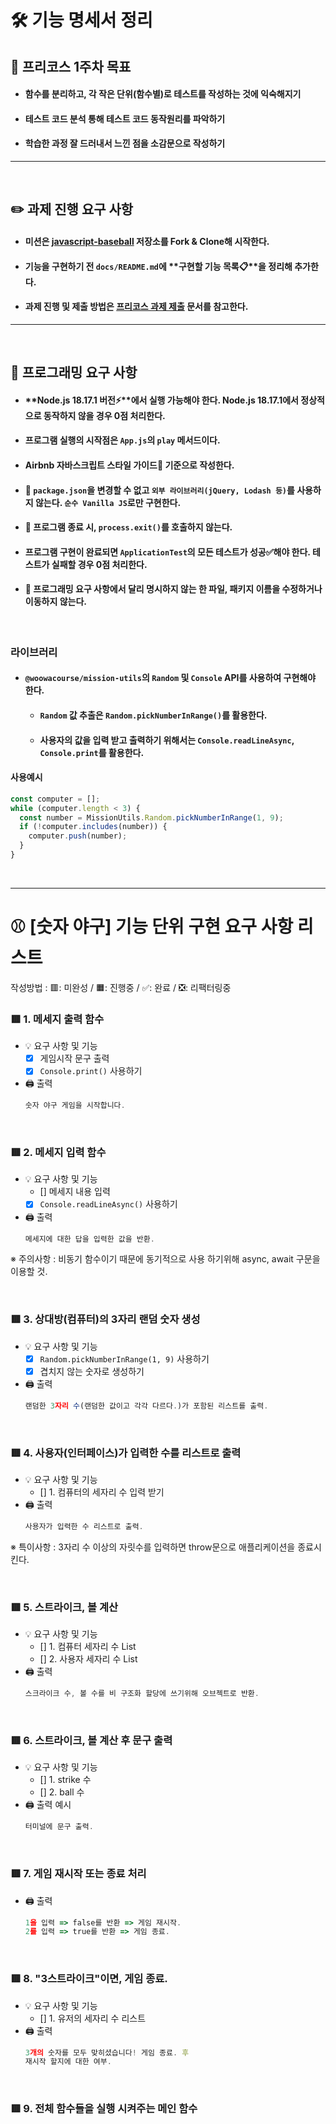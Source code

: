 # **🛠️ 기능 명세서 정리**

## **🎯 프리코스 1주차 목표**

- #### **함수를 분리**하고, 각 **작은 단위(함수별)로 테스트를 작성하는 것**에 익숙해지기
- #### 테스트 코드 분석 통해 테스트 코드 동작원리를 파악하기
- #### **학습한 과정** 잘 드러내서 느낀 점을 소감문으로 작성하기

---

</br>

## **✏️ 과제 진행 요구 사항**

- #### 미션은 [javascript-baseball](https://github.com/woowacourse-precourse/javascript-baseball-6/) 저장소를 Fork & Clone해 시작한다.
- #### 기능을 구현하기 전 `docs/README.md`에 **구현할 기능 목록📋**을 정리해 추가한다.
- #### 과제 진행 및 제출 방법은 [프리코스 과제 제출](https://github.com/woowacourse/woowacourse-docs/tree/master/precourse) 문서를 참고한다.

---

</br>

## **🎯 프로그래밍 요구 사항**

- #### **Node.js 18.17.1 버전⚡**에서 실행 가능해야 한다. **Node.js 18.17.1에서 정상적으로 동작하지 않을 경우 0점 처리한다**.
- #### 프로그램 **실행의 시작점**은 `App.js`의 `play` 메서드이다.
- #### **Airbnb 자바스크립트** 스타일 가이드🎨 기준으로 작성한다.
- #### 🚫 `package.json`을 변경할 수 없고 `외부 라이브러리(jQuery, Lodash 등)`를 사용하지 않는다. `순수 Vanilla JS`로만 구현한다.
- #### 🚫 프로그램 종료 시, `process.exit()`를 호출하지 않는다.
- #### 프로그램 구현이 완료되면 `ApplicationTest`의 모든 테스트가 성공✅해야 한다. **테스트가 실패할 경우 0점 처리한다**.
- #### 🚫 프로그래밍 요구 사항에서 달리 명시하지 않는 한 파일, 패키지 이름을 수정하거나 이동하지 않는다.

</br>

### 라이브러리

- #### `@woowacourse/mission-utils`의 `Random` 및 `Console` API를 사용하여 구현해야 한다.
    - #### `Random` 값 추출은 `Random.pickNumberInRange()`를 활용한다.
    - #### 사용자의 값을 입력 받고 출력하기 위해서는 `Console.readLineAsync`, `Console.print`를 활용한다.

#### 사용예시

```javascript
const computer = [];
while (computer.length < 3) {
  const number = MissionUtils.Random.pickNumberInRange(1, 9);
  if (!computer.includes(number)) {
    computer.push(number);
  }
}
```

</br>

---

# **⚾ [숫자 야구] 기능 단위 구현 요구 사항 리스트**
작성방법 : 🟥: 미완성 / 🟧: 진행중 / ✅: 완료 / ❎: 리팩터링중
<br/>

### 🟥 **1. 메세지 출력 함수**
- 💡 요구 사항 및 기능
  - [x] 게임시작 문구 출력
  - [x] `Console.print()` 사용하기
- 🖨️ 출력
  ```js
  숫자 야구 게임을 시작합니다.
  ```

<br/>

### 🟥 **2. 메세지 입력 함수**
- 💡 요구 사항 및 기능
  - [] 메세지 내용 입력
  - [x] `Console.readLineAsync()` 사용하기
- 🖨️ 출력
  ```js
  메세지에 대한 답을 입력한 값을 반환.
  ```

※ 주의사항 : 비동기 함수이기 때문에 동기적으로 사용 하기위해 async, await 구문을 이용할 것.

<br/>

### 🟥 **3. 상대방(컴퓨터)의 3자리 랜덤 숫자 생성**
- 💡 요구 사항 및 기능
    - [x] `Random.pickNumberInRange(1, 9)` 사용하기
    - [x] 겹치지 않는 숫자로 생성하기
- 🖨️ 출력
  ```js
  랜덤한 3자리 수(랜덤한 값이고 각각 다르다.)가 포함된 리스트를 출력.
  ```

<br/>

### 🟥 **4. 사용자(인터페이스)가 입력한 수를 리스트로 출력**
- 💡 요구 사항 및 기능
  - [] 1. 컴퓨터의 세자리 수 입력 받기
- 🖨️ 출력
  ```js
  사용자가 입력한 수 리스트로 출력.
  ```
※ 특이사항 : 3자리 수 이상의 자릿수를 입력하면 throw문으로 애플리케이션을 종료시킨다.

<br/>

### 🟥 **5. 스트라이크, 볼 계산**
- 💡 요구 사항 및 기능
  - [] 1. 컴퓨터 세자리 수 List
  - [] 2. 사용자 세자리 수 List
- 🖨️ 출력
  ```js
  스크라이크 수, 볼 수를 비 구조화 할당에 쓰기위해 오브젝트로 반환.
  ```

<br/>

### 🟥 **6. 스트라이크, 볼 계산 후 문구 출력**
- 💡 요구 사항 및 기능
  - [] 1. strike 수
  - [] 2. ball 수
- 🖨️ 출력 예시
  ```js
  터미널에 문구 출력.
  ```

<br/>

### 🟥 **7. 게임 재시작 또는 종료 처리**
- 🖨️ 출력
  ```js
  1을 입력 => false를 반환 => 게임 재시작.
  2를 입력 => true를 반환 => 게임 종료.
  ```

<br/>

### 🟥 **8. "3스트라이크"이면, 게임 종료.**
- 💡 요구 사항 및 기능
  - [] 1. 유저의 세자리 수 리스트
- 🖨️ 출력
  ```js
  3개의 숫자를 모두 맞히셨습니다! 게임 종료. 후 
  재시작 할지에 대한 여부.
  ```

<br/>

### 🟥 **9. 전체 함수들을 실행 시켜주는 메인 함수**
